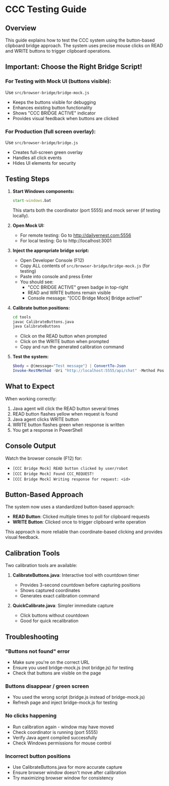 # CCC Testing Guide

## Overview
This guide explains how to test the CCC system using the button-based clipboard bridge approach. The system uses precise mouse clicks on READ and WRITE buttons to trigger clipboard operations.

## Important: Choose the Right Bridge Script!

### For Testing with Mock UI (buttons visible):
Use `src/browser-bridge/bridge-mock.js`
- Keeps the buttons visible for debugging
- Enhances existing button functionality
- Shows "CCC BRIDGE ACTIVE" indicator
- Provides visual feedback when buttons are clicked

### For Production (full screen overlay):
Use `src/browser-bridge/bridge.js`
- Creates full-screen green overlay
- Handles all click events
- Hides UI elements for security

## Testing Steps

1. **Start Windows components:**
   ```cmd
   start-windows.bat
   ```
   This starts both the coordinator (port 5555) and mock server (if testing locally).

2. **Open Mock UI:**
   - For remote testing: Go to http://dailyernest.com:5556
   - For local testing: Go to http://localhost:3001

3. **Inject the appropriate bridge script:**
   - Open Developer Console (F12)
   - Copy ALL contents of `src/browser-bridge/bridge-mock.js` (for testing)
   - Paste into console and press Enter
   - You should see:
     - "CCC BRIDGE ACTIVE" green badge in top-right
     - READ and WRITE buttons remain visible
     - Console message: "[CCC Bridge Mock] Bridge active!"

4. **Calibrate button positions:**
   ```cmd
   cd tools
   javac CalibrateButtons.java
   java CalibrateButtons
   ```
   - Click on the READ button when prompted
   - Click on the WRITE button when prompted
   - Copy and run the generated calibration command

5. **Test the system:**
   ```powershell
   $body = @{message="Test message"} | ConvertTo-Json
   Invoke-RestMethod -Uri "http://localhost:5555/api/chat" -Method Post -Body $body -ContentType "application/json"
   ```

## What to Expect

When working correctly:
1. Java agent will click the READ button several times
2. READ button flashes yellow when request is found
3. Java agent clicks WRITE button
4. WRITE button flashes green when response is written
5. You get a response in PowerShell

## Console Output

Watch the browser console (F12) for:
- `[CCC Bridge Mock] READ button clicked by user/robot`
- `[CCC Bridge Mock] Found CCC_REQUEST!`
- `[CCC Bridge Mock] Writing response for request: <id>`

## Button-Based Approach

The system now uses a standardized button-based approach:
- **READ Button**: Clicked multiple times to poll for clipboard requests
- **WRITE Button**: Clicked once to trigger clipboard write operation

This approach is more reliable than coordinate-based clicking and provides visual feedback.

## Calibration Tools

Two calibration tools are available:

1. **CalibrateButtons.java**: Interactive tool with countdown timer
   - Provides 3-second countdown before capturing positions
   - Shows captured coordinates
   - Generates exact calibration command

2. **QuickCalibrate.java**: Simpler immediate capture
   - Click buttons without countdown
   - Good for quick recalibration

## Troubleshooting

### "Buttons not found" error
- Make sure you're on the correct URL
- Ensure you used bridge-mock.js (not bridge.js) for testing
- Check that buttons are visible on the page

### Buttons disappear / green screen
- You used the wrong script (bridge.js instead of bridge-mock.js)
- Refresh page and inject bridge-mock.js for testing

### No clicks happening
- Run calibration again - window may have moved
- Check coordinator is running (port 5555)
- Verify Java agent compiled successfully
- Check Windows permissions for mouse control

### Incorrect button positions
- Use CalibrateButtons.java for more accurate capture
- Ensure browser window doesn't move after calibration
- Try maximizing browser window for consistency